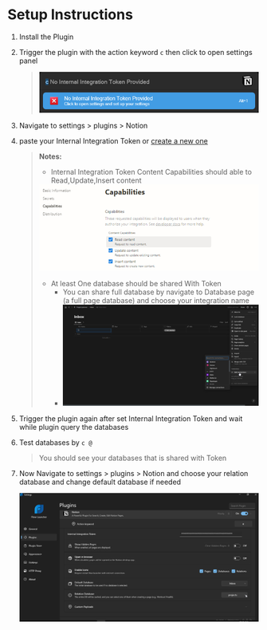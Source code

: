 # Setup Instructions
1. Install the Plugin
2. Trigger the plugin with the action keyword `c` then click to open settings panel
   
   > <img src="Demo Assets/noApi.png">
   
4. Navigate to settings > plugins > Notion
5. paste your Internal Integration Token or [create a new one](https://www.notion.so/my-integrations)
   > **Notes:**
   > - Internal Integration Token Content Capabilities should able to Read,Update,Insert content
   >   
   >  <img src="Demo Assets/tokenCapabilities.png">
   >
   > - At least One database should be shared With Token
   >    - You can share full database by navigate to Database page (a full page database) and choose your integration name
   >    - <img src="Demo Assets/fullDB.png">
6. Trigger the plugin again after set Internal Integration Token and wait while plugin query the databases
7. Test databases by `c @`
   > You should see your databases that is shared with Token
   >
   > 

8. Now Navigate to settings > plugins > Notion and choose your relation database and change default database if needed

   <img src="Demo Assets/chooseRelation.png">
   
   
   
